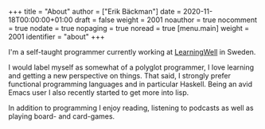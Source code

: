 +++
title = "About"
author = ["Erik Bäckman"]
date = 2020-11-18T00:00:00+01:00
draft = false
weight = 2001
noauthor = true
nocomment = true
nodate = true
nopaging = true
noread = true
[menu.main]
  weight = 2001
  identifier = "about"
+++

I'm a self-taught programmer currently working at [LearningWell](https://learningwell.se) in Sweden.

I would label myself as somewhat of a polyglot programmer, I love learning and getting a new perspective on things.
That said, I strongly prefer functional programming languages and in particular Haskell.
Being an avid Emacs user I also recently started to get more into lisp.

In addition to programming I enjoy reading, listening to podcasts as well as playing board- and card-games.
